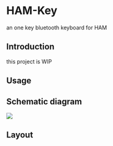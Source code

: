 # HAM-Key
an one key bluetooth keyboard for HAM

## Introduction

this project is WIP

## Usage


## Schematic diagram

![](./layout/HAM-Key.jpg)

## Layout
